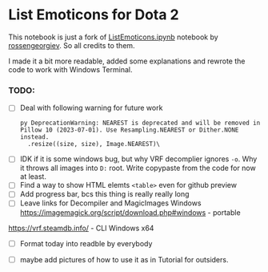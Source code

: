 # List Emoticons for Dota 2

This notebook is just a fork of [ListEmoticons.ipynb](https://github.com/rossengeorgiev/dota2_notebooks/blob/master/List%20Emoticons.ipynb) notebook by [rossengeorgiev](https://github.com/rossengeorgiev). So all credits to them. 

I made it a bit more readable, added some explanations and rewrote the code to work with Windows Terminal. 

### TODO:

- [ ] Deal with following warning for future work
    ```
    py DeprecationWarning: NEAREST is deprecated and will be removed in Pillow 10 (2023-07-01). Use Resampling.NEAREST or Dither.NONE instead.
      .resize((size, size), Image.NEAREST)\
    ```
- [ ] IDK if it is some windows bug, but why VRF decomplier ignores `-o`. Why it throws all images into `D:` root. Write copypaste from the code for now at least.
- [ ] Find a way to show HTML elemts `<table>` even for github preview
- [ ] Add progress bar, bcs this thing is really really long
- [ ] Leave links for Decompiler and MagicImages Windows
https://imagemagick.org/script/download.php#windows - portable

https://vrf.steamdb.info/ - CLI Windows x64
- [ ] Format today into readble by everybody
- [ ] maybe add pictures of how to use it as in Tutorial for outsiders.


